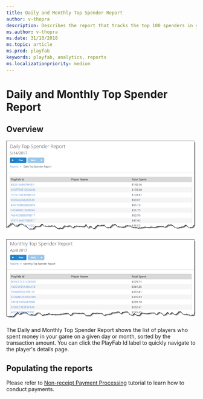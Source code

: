 ```yaml
---
title: Daily and Monthly Top Spender Report
author: v-thopra
description: Describes the report that tracks the top 100 spenders in your game.
ms.author: v-thopra
ms.date: 31/10/2018
ms.topic: article
ms.prod: playfab
keywords: playfab, analytics, reports
ms.localizationpriority: medium
---
```


# Daily and Monthly Top Spender Report

## Overview

![Daily Top Spender Report Table](media/tutorials/daily-top-spender-report-table.png)  

![Daily Top Spender Report Table](media/tutorials/monthly-top-spender-report-table.png)  

The Daily and Monthly Top Spender Report shows the list of players who spent money in your game on a given day or month, sorted by the transaction amount. You can click the PlayFab Id label to quickly navigate to the player's details page.

## Populating the reports

Please refer to [Non-receipt Payment Processing](../../commerce/economy/non-receipt-payment-processing.md) tutorial to learn how to conduct payments.
